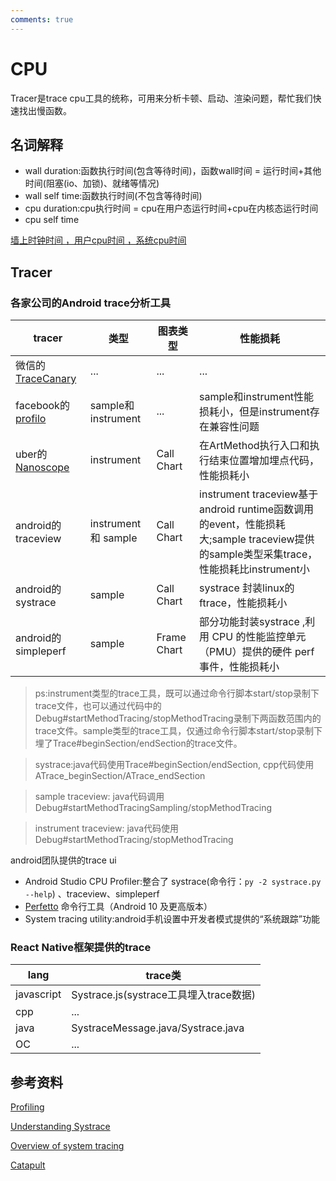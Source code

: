 ```yaml
---
comments: true
---
```


# CPU

Tracer是trace cpu工具的统称，可用来分析卡顿、启动、渲染问题，帮忙我们快速找出慢函数。

## 名词解释

- wall duration:函数执行时间(包含等待时间)，函数wall时间 = 运行时间+其他时间(阻塞(io、加锁)、就绪等情况)
- wall self time:函数执行时间(不包含等待时间)
- cpu duration:cpu执行时间 = cpu在用户态运行时间+cpu在内核态运行时间
- cpu self time

[墙上时钟时间 ，用户cpu时间 ，系统cpu时间](https://www.cnblogs.com/vinozly/p/5078755.html)

## Tracer

### 各家公司的Android trace分析工具

| tracer  |类型|图表类型|性能损耗
| --- | --- |--- | ---|
|  微信的[TraceCanary](https://github.com/Tencent/matrix/wiki/Matrix-Android-TraceCanary) | ... |...|...|
| facebook的[profilo](https://github.com/facebookincubator/profilo) |  sample和instrument|...|sample和instrument性能损耗小，但是instrument存在兼容性问题
|uber的[Nanoscope](https://github.com/uber/nanoscope)|instrument|Call Chart|在ArtMethod执行入口和执行结束位置增加埋点代码，性能损耗小
| android的traceview | instrument 和 sample|Call Chart|instrument traceview基于android runtime函数调用的event，性能损耗大;sample  traceview提供的sample类型采集trace，性能损耗比instrument小
| android的systrace |sample|Call Chart|systrace 封装linux的ftrace，性能损耗小
| android的simpleperf|sample|Frame Chart|部分功能封装systrace ,利用 CPU 的性能监控单元（PMU）提供的硬件 perf 事件，性能损耗小

> ps:instrument类型的trace工具，既可以通过命令行脚本start/stop录制下trace文件，也可以通过代码中的Debug#startMethodTracing/stopMethodTracing录制下两函数范围内的trace文件。sample类型的trace工具，仅通过命令行脚本start/stop录制下埋了Trace#beginSection/endSection的trace文件。

> systrace:java代码使用Trace#beginSection/endSection, cpp代码使用ATrace_beginSection/ATrace_endSection 

> sample traceview: java代码调用Debug#startMethodTracingSampling/stopMethodTracing

> instrument traceview: java代码使用Debug#startMethodTracing/stopMethodTracing

android团队提供的trace ui

- Android Studio CPU Profiler:整合了 systrace(命令行：`py -2 systrace.py --help`) 、traceview、simpleperf
- [Perfetto](https://perfetto.dev/docs/) 命令行工具（Android 10 及更高版本）
- System tracing utility:android手机设置中开发者模式提供的“系统跟踪”功能


### React Native框架提供的trace

| lang  |trace类  |
| --- | --- |
|  javascript | Systrace.js(systrace工具埋入trace数据)
| cpp | ... 
|java|SystraceMessage.java/Systrace.java
|OC|...

## 参考资料
[Profiling](https://reactnative.dev/docs/profiling)

[Understanding Systrace](https://source.android.com/docs/core/tests/debug/systrace)

[Overview of system tracing](https://developer.android.com/topic/performance/tracing/)

[Catapult](https://chromium.googlesource.com/catapult/+/HEAD/README.md)

